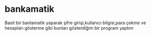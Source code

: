 # bankamatik
Basit bir banlamatik yaparak şifre girişi,kullanıcı bilgisi,para çekme ve hesapları gösterme gibi bunları gösterdiğim bir program yaptım
